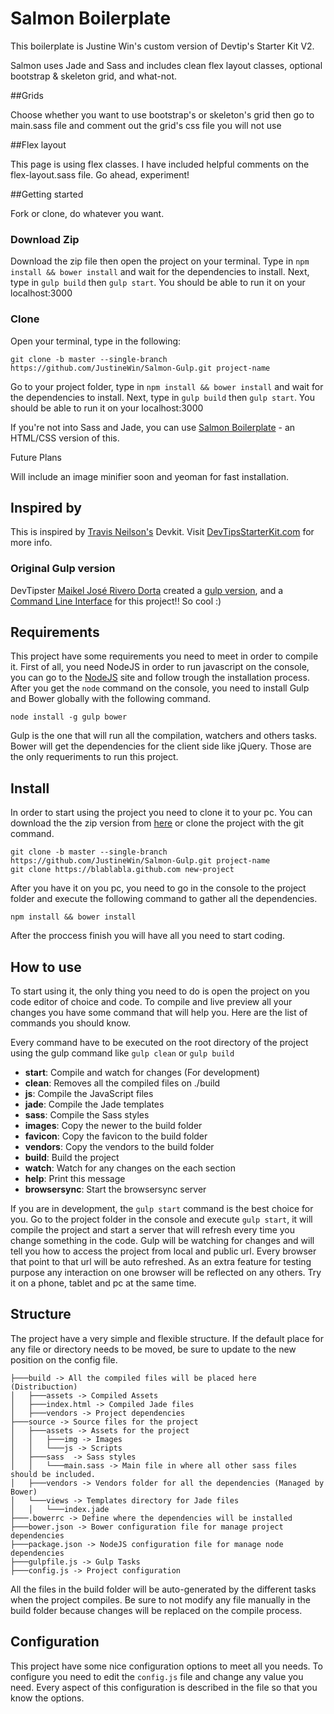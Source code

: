 # Salmon Boilerplate


This boilerplate is Justine Win's custom version of Devtip's Starter Kit V2.

Salmon uses Jade and Sass and includes clean flex layout classes, optional bootstrap & skeleton grid, and what-not.

##Grids

Choose whether you want to use bootstrap's or skeleton's grid then go to main.sass file and comment out the grid's css file you will not use

##Flex layout

This page is using flex classes. I have included helpful comments on the flex-layout.sass file. Go ahead, experiment!

##Getting started

Fork or clone, do whatever you want.

### Download Zip

Download the zip file then open the project on your terminal. Type in `npm install && bower install` and wait for the dependencies to install. Next, type in `gulp build` then `gulp start`. You should be able to run it on your localhost:3000 
### Clone

Open your terminal, type in the following:

```
git clone -b master --single-branch https://github.com/JustineWin/Salmon-Gulp.git project-name
```
Go to your project folder, type in `npm install && bower install` and wait for the dependencies to install. Next, type in `gulp build` then `gulp start`. You should be able to run it on your localhost:3000

If you're not into Sass and Jade, you can use [Salmon Boilerplate](https://github.com/JustineWin/Salmon-Boilerplate) - an HTML/CSS version of this.

Future Plans

Will include an image minifier soon and yeoman for fast installation.

## Inspired by

This is inspired by [Travis Neilson's](https://github.com/travisneilson)  Devkit. Visit [DevTipsStarterKit.com](http://devtipsstarterkit.com) for more info.

### Original Gulp version
DevTipster [Maikel José Rivero Dorta](https://github.com/mriverodorta) created a [gulp version](https://github.com/mriverodorta/DevTips-Starter-Kit/tree/Gulp-Starter-Kit), and a [Command Line Interface](https://github.com/mriverodorta/devtips-cli) for this project!! So cool :)


## Requirements
This project have some requirements you need to meet in order to compile it. First of all, you need NodeJS in order to run javascript on the console, you can go to the [NodeJS](http://nodejs.rg) site and follow trough the installation process. After you get the `node` command on the console, you need to install Gulp and Bower globally with the following command.

```
node install -g gulp bower
```

Gulp is the one that will run all the compilation, watchers and others tasks. Bower will get the dependencies for the client side like jQuery. Those are the only requeriments to run this project.

## Install

In order to start using the project you need to clone it to your pc. You can download the the zip version from [here](#) or clone the project with the git command.
```
git clone -b master --single-branch https://github.com/JustineWin/Salmon-Gulp.git project-name
git clone https://blablabla.github.com new-project
```
After you have it on you pc, you need to go in the console to the project folder and execute the following command to gather all the dependencies.
```
npm install && bower install
```
After the proccess finish you will have all you need to start coding.

## How to use
To start using it, the only thing you need to do is open the project on you code editor of choice and code. To compile and live preview all your changes you have some command that will help you. Here are the list of commands you should know.

Every command have to be executed on the root directory of the project using the gulp command like `gulp clean` or `gulp build`

* **start**: Compile and watch for changes (For development)
* **clean**: Removes all the compiled files on ./build
* **js**: Compile the JavaScript files
* **jade**: Compile the Jade templates
* **sass**: Compile the Sass styles
* **images**: Copy the newer to the build folder
* **favicon**: Copy the favicon to the build folder
* **vendors**: Copy the vendors to the build folder
* **build**: Build the project
* **watch**: Watch for any changes on the each section
* **help**: Print this message
* **browsersync**: Start the browsersync server

If you are in development, the `gulp start` command is the best choice for you. Go to the project folder in the console and execute `gulp start`, it will compile the project and start a server that will refresh every time you change something in the code. Gulp will be watching for changes and will tell you how to access the project from local and public url. Every browser that point to that url will be auto refreshed. As an extra feature for testing purpose any interaction on one browser will be reflected on any others. Try it on a phone, tablet and pc at the same time.

## Structure
The project have a very simple and flexible structure. If the default place for any file or directory needs to be moved, be sure to update to the new position on the config file.

```
├───build -> All the compiled files will be placed here (Distribuction)
│   ├───assets -> Compiled Assets
│   ├───index.html -> Compiled Jade files
│   ├───vendors -> Project dependencies
├───source -> Source files for the project
│   ├───assets -> Assets for the project
│   │   ├───img -> Images
│   │   └───js -> Scripts
│   ├───sass  -> Sass styles
│   │   └───main.sass -> Main file in where all other sass files should be included.
│   ├───vendors -> Vendors folder for all the dependencies (Managed by Bower)
│   └───views -> Templates directory for Jade files
│   │   └───index.jade
├───.bowerrc -> Define where the dependencies will be installed
├───bower.json -> Bower configuration file for manage project dependencies
├───package.json -> NodeJS configuration file for manage node dependencies
├───gulpfile.js -> Gulp Tasks
├───config.js -> Project configuration
```
All the files in the build folder will be auto-generated by the different tasks when the project compiles. Be sure to not modify any file manually in the build folder because changes will be replaced on the compile process.

## Configuration
This project have some nice configuration options to meet all you needs. To configure you need to edit the `config.js` file and change any value you need. Every aspect of this configuration is described in the file so that you know the options.
